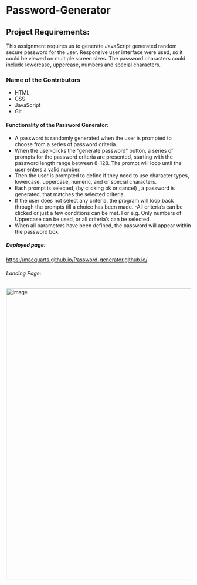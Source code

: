 
# Password-Generator

##  Project Requirements: 

This assignment requires us to generate JavaScript generated random secure password for the user.  Responsive user interface were used, so it could be viewed on multiple screen sizes. The password characters could include lowercase, uppercase, numbers and special characters.


### Name of the Contributors

- HTML
- CSS
- JavaScript
- Git


#### Functionality of the Password Generator:

-  A password is randomly generated when the user is prompted to choose from a series of password criteria.
- When the user-clicks the “generate password” button, a series of prompts for the password criteria are presented, starting with the password length range between   8-128. The prompt will loop until the user enters a valid number. 
- Then the user is prompted to define if they need to use character types, lowercase, uppercase, numeric, and or special characters. 
- Each prompt is selected, (by clicking ok or cancel) , a password is generated, that matches the selected criteria.
-  If the user does not select any criteria, the program will loop back through the prompts till a choice has been made. 
-All criteria’s can be clicked or just a few conditions can be met. For e.g. Only numbers of Uppercase can be used, or all criteria’s can be selected.
- When all parameters have been defined, the password will appear within the password box. 


##### Deployed page:

https://macquarts.github.io/Password-generator.github.io/.

###### Landing Page:

<img width="792" alt="image" src="https://user-images.githubusercontent.com/75565115/111937997-f9f9ea00-8b03-11eb-8e21-663050f8eba3.png">

